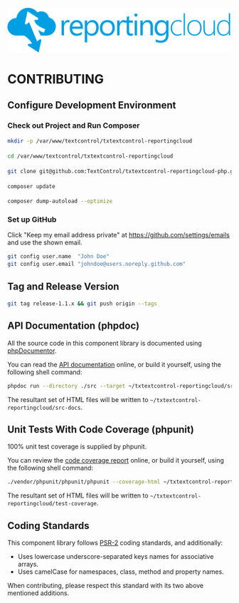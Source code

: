 ![Logo](./resource/rc_logo_512.png)

# CONTRIBUTING

## Configure Development Environment

### Check out Project and Run Composer

```bash
mkdir -p /var/www/textcontrol/txtextcontrol-reportingcloud

cd /var/www/textcontrol/txtextcontrol-reportingcloud

git clone git@github.com:TextControl/txtextcontrol-reportingcloud-php.git .

composer update

composer dump-autoload --optimize
```

### Set up GitHub

Click "Keep my email address private" at https://github.com/settings/emails and use the shown email.

```bash
git config user.name  "John Doe"
git config user.email "johndoe@users.noreply.github.com"
```

## Tag and Release Version

```bash
git tag release-1.1.x && git push origin --tags
```

## API Documentation (phpdoc)

All the source code in this component library is documented using [phpDocumentor](https://www.phpdoc.org/).

You can read the [API documentation](https://textcontrol.github.io/txtextcontrol-reportingcloud-php/docs-api/) online, or build it yourself, using the following shell command:

```bash
phpdoc run --directory ./src --target ~/txtextcontrol-reportingcloud/src-docs --template clean
```

The resultant set of HTML files will be written to `~/txtextcontrol-reportingcloud/src-docs`.


## Unit Tests With Code Coverage (phpunit)

100% unit test coverage is supplied by phpunit.

You can review the [code coverage report](https://textcontrol.github.io/txtextcontrol-reportingcloud-php/test-coverage/) online, or build it yourself, using the following shell command:

```bash
./vendor/phpunit/phpunit/phpunit --coverage-html ~/txtextcontrol-reportingcloud/test-coverage
```

The resultant set of HTML files will be written to `~/txtextcontrol-reportingcloud/test-coverage`.


## Coding Standards

This component library follows [PSR-2](http://www.php-fig.org/psr/psr-2/) coding standards, and additionally:

* Uses lowercase underscore-separated keys names for associative arrays.
* Uses camelCase for namespaces, class, method and property names.

When contributing, please respect this standard with its two above mentioned additions.
